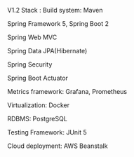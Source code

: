 V1.2 Stack :
Build system: Maven

Spring Framework 5, Spring Boot 2

Spring Web MVC

Spring Data JPA(Hibernate)

Spring Security

Spring Boot Actuator

Metrics framework: Grafana, Prometheus

Virtualization: Docker

RDBMS: PostgreSQL

Testing Framework: JUnit 5

Cloud deployment: AWS Beanstalk
